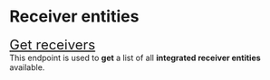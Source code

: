 # Receiver entities
<font size="5">[Get receivers](../notebooks/get-destinations.ipynb)</font><br>
This endpoint is used to **get** a list of all **integrated receiver entities** available.
